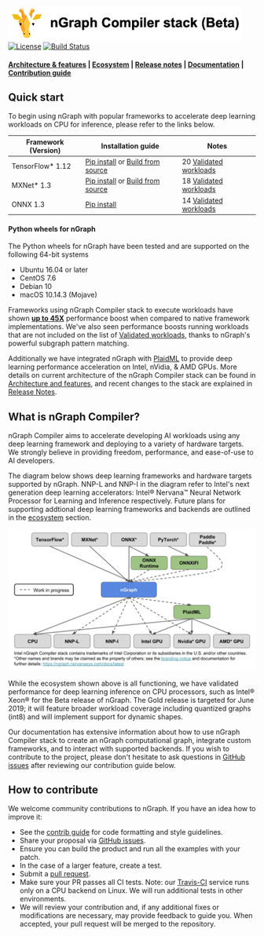![nGraph Compiler stack](doc/sphinx/source/graphics/ngraph_header.png)
[![License](https://img.shields.io/badge/License-Apache%202.0-blue.svg)](https://github.com/NervanaSystems/ngraph/blob/master/LICENSE) [![Build Status][build-status-badge]][build-status] 

<div align="left">
  <h4>
    <a href="./ABOUT.md">Architecture & features</a> | <a href="./ecosystem-overview.md" >Ecosystem</a> | <a href="https://ngraph.nervanasys.com/docs/latest/project/release-notes.html">Release notes</a><span> | </span> <a href="https://ngraph.nervanasys.com/docs/latest">Documentation</a><span> | </span> <a href="#How-to-contribute" >Contribution guide</a>
 </h4>
</div>

## Quick start

To begin using nGraph with popular frameworks to accelerate deep learning 
workloads on CPU for inference, please refer to the links below. 

|  Framework (Version)       | Installation guide                     | Notes  
|----------------------------|----------------------------------------|-----------------------------------
| TensorFlow* 1.12           | [Pip install](https://github.com/NervanaSystems/ngraph-tf/tree/v0.8.0#option-1-use-a-pre-built-ngraph-tensorflow-bridge) or [Build from source](https://github.com/NervanaSystems/ngraph-tf/tree/v0.8.0#option-2-build-ngraph-bridge-from-source-using-tensorflow-source)   | 20 [Validated workloads]
| MXNet* 1.3                 | [Pip install](https://github.com/NervanaSystems/ngraph-mxnet#Installation) or [Build from source](https://github.com/NervanaSystems/ngraph-mxnet#building-with-ngraph-support)| 18 [Validated workloads]   
| ONNX 1.3                   | [Pip install](https://github.com/NervanaSystems/ngraph-onnx#installation)                          | 14 [Validated workloads] 


#### Python wheels for nGraph 

The Python wheels for nGraph have been tested and are supported on the following 
64-bit systems

* Ubuntu 16.04 or later
* CentOS 7.6
* Debian 10
* macOS 10.14.3 (Mojave)

Frameworks using nGraph Compiler stack to execute workloads have shown 
[**up to 45X**](https://ai.intel.com/ngraph-compiler-stack-beta-release/) 
performance boost when compared to native framework implementations. We've also 
seen performance boosts running workloads that are not included on the list of 
[Validated workloads], thanks to nGraph's powerful subgraph pattern matching.

Additionally we have integrated nGraph with [PlaidML] to provide deep learning 
performance acceleration on Intel, nVidia, & AMD GPUs. More details on current 
architecture of the nGraph Compiler stack can be found in [Architecture and features],
and recent changes to the stack are explained in [Release Notes].

## What is nGraph Compiler? 

nGraph Compiler aims to accelerate developing AI workloads using any deep learning
framework and deploying to a variety of hardware targets. We strongly believe in 
providing freedom, performance, and ease-of-use to AI developers. 

The diagram below shows deep learning frameworks and hardware targets
supported by nGraph. NNP-L and NNP-I in the diagram refer to Intel's next generation 
deep learning accelerators: Intel® Nervana™ Neural Network Processor for Learning and 
Inference respectively.  Future plans for supporting addtional deep learning frameworks 
and backends are outlined in the [ecosystem] section. 


![](doc/sphinx/source/graphics/main_diagram_fw_hw.png)


While the ecosystem shown above is all functioning, we have validated 
performance for deep learning inference on CPU processors, such as Intel® Xeon® 
for the Beta release of nGraph. The Gold release is targeted for June 2019; it 
will feature broader workload coverage including quantized graphs (int8) and 
will implement support for dynamic shapes. 

Our documentation has extensive information about how to use nGraph Compiler 
stack to create an nGraph computational graph, integrate custom frameworks, 
and to interact with supported backends. If you wish to contribute to the 
project, please don't hesitate to ask questions in [GitHub issues] after 
reviewing our contribution guide below. 


## How to contribute

We welcome community contributions to nGraph. If you have an idea how
to improve it:

* See the [contrib guide] for code formatting and style guidelines.
* Share your proposal via [GitHub issues].
* Ensure you can build the product and run all the examples with your patch.
* In the case of a larger feature, create a test.
* Submit a [pull request].
* Make sure your PR passes all CI tests. Note: our [Travis-CI][build-status] service
  runs only on a CPU backend on Linux. We will run additional tests
  in other environments.
* We will review your contribution and, if any additional fixes or
  modifications are necessary, may provide feedback to guide you. When
  accepted, your pull request will be merged to the repository.


[Ecosystem]: ./ecosystem-overview.md
[Architecture and features]:https://ngraph.nervanasys.com/docs/latest/project/about.html
[Documentation]: https://ngraph.nervanasys.com/docs/latest
[build the Library]: https://ngraph.nervanasys.com/docs/latest/buildlb.html
[Getting Started Guides]: Getting-started-guides
[Validated workloads]: https://ngraph.nervanasys.com/docs/latest/frameworks/validation.html
[Functional]: https://github.com/NervanaSystems/ngraph-onnx/ 
[How to contribute]: How-to-contribute
[framework integration guides]: https://ngraph.nervanasys.com/docs/latest/frameworks/index.html
[release notes]: https://ngraph.nervanasys.com/docs/latest/project/release-notes.html
[Github issues]: https://github.com/NervanaSystems/ngraph/issues
[contrib guide]: https://ngraph.nervanasys.com/docs/latest/project/contribution-guide.html
[pull request]: https://github.com/NervanaSystems/ngraph/pulls
[how to import]: https://ngraph.nervanasys.com/docs/latest/howto/import.html
[ngraph_wireframes_with_notice]: doc/sphinx/source/graphics/readme_stack.png "nGraph wireframe"
[ngraph_diagram_with fw_hw]: doc/sphinx/source/graphics/main_diagram_fw_hw.png "nGraph stack with current framework & backend support"
[ngraph-compiler-stack-readme]: doc/sphinx/source/graphics/ngraph-compiler-stack-readme.png "nGraph Compiler Stack"
[build-status]: https://travis-ci.org/NervanaSystems/ngraph/branches
[build-status-badge]: https://travis-ci.org/NervanaSystems/ngraph.svg?branch=master
[PlaidML]: https://github.com/plaidml/plaidml
[Source compile]: https://github.com/NervanaSystems/ngraph-mxnet/blob/master/README.md
[nGraph-ONNX]: https://github.com/NervanaSystems/ngraph-onnx/blob/master/README.md
[nGraph-ONNX adaptable]: https://ai.intel.com/adaptable-deep-learning-solutions-with-ngraph-compiler-and-onnx/
[nGraph for PyTorch developers]: https://ai.intel.com/investing-in-the-pytorch-developer-community
[Validated workloads]: https://ngraph.nervanasys.com/docs/latest/frameworks/genre-validation.html
